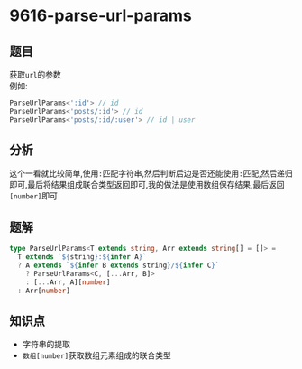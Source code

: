 # 9616-parse-url-params
## 题目
获取`url`的参数  
例如:
```ts
ParseUrlParams<':id'> // id
ParseUrlParams<'posts/:id'> // id
ParseUrlParams<'posts/:id/:user'> // id | user
```
## 分析
这个一看就比较简单,使用`:`匹配字符串,然后判断后边是否还能使用`:`匹配,然后递归即可,最后将结果组成联合类型返回即可,我的做法是使用数组保存结果,最后返回`[number]`即可
## 题解
```ts
type ParseUrlParams<T extends string, Arr extends string[] = []> =
  T extends `${string}:${infer A}`
  ? A extends `${infer B extends string}/${infer C}`
    ? ParseUrlParams<C, [...Arr, B]>
    : [...Arr, A][number]
  : Arr[number]
```
## 知识点
- 字符串的提取
- `数组[number]`获取数组元素组成的联合类型